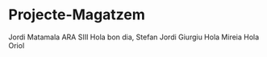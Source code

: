 # Projecte-Magatzem
Jordi Matamala ARA SIII
Hola bon dia, Stefan Jordi Giurgiu
Hola Mireia
Hola Oriol
